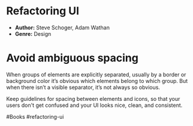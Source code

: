 # Refactoring UI
- **Author:** Steve Schoger, Adam Wathan
- **Genre:** Design

# Avoid ambiguous spacing 
When groups of elements are explicitly separated, usually by a border or background color  it’s obvious which elements belong to which group. But when there isn’t a visible separator, it’s not always so obvious.

Keep guidelines for spacing between elements and icons, so that your users don't get confused and your UI looks nice, clean, and consistent.

#Books #refactoring-ui 